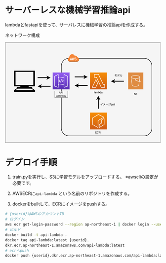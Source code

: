 # サーバーレスな機械学習推論api
lambdaとfastapiを使って、サーバレスに機械学習の推論apiを作成する。

ネットワーク構成

![](api-lambda.drawio.png)

# デプロイ手順
1. train.pyを実行し、S3に学習モデルをアップロードする。
※awscliの設定が必要です。

2. AWSECRに`api-lambda` という名前のリポジトリを作成する。

3. dockerをbuiltして、ECRにイメージをpushする。

```bash
# {userid}はAWSのアカウントID
# ログイン
aws ecr get-login-password --region ap-northeast-1 | docker login --username AWS --password-stdin {userid}.dkr.ecr.ap-northeast-1.amazonaws.com
# ビルド
docker build -t api-lambda .
docker tag api-lambda:latest {userid}.
dkr.ecr.ap-northeast-1.amazonaws.com/api-lambda:latest
# ecrへpush
docker push {userid}.dkr.ecr.ap-northeast-1.amazonaws.com/api-lambda:latest
```